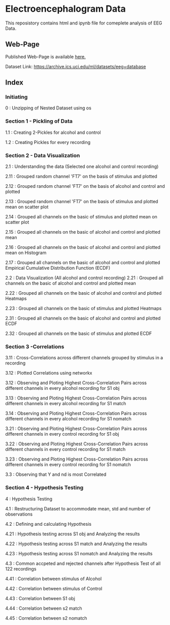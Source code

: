 # Electroencephalogram Data
This reposistory contains html and ipynb file for comeplete analysis of EEG Data.

## Web-Page
Published Web-Page is available <a href="https://newtein.github.io/eeg/" target="_blank"> here.</a>


Dataset Link: https://archive.ics.uci.edu/ml/datasets/eeg+database

## Index
### Initiating
0 : Unzipping of Nested Dataset using os 

### Section 1 - Pickling of Data
1.1 : Creating 2-Pickles for alcohol and control 

1.2 : Creating Pickles for every recording
### Section 2 - Data Visualization
2.1 : Understanding the data (Selected one alcohol and control recording) 

2.11 : Grouped random channel 'FT7' on the basis of stimulus and plotted 

2.12 : Grouped random channel 'FT7' on the basis of alcohol and control and plotted 

2.13 : Grouped random channel 'FT7' on the basis of stimulus and plotted mean on scatter plot 

2.14 : Grouped all channels on the basic of stimulus and plotted mean on scatter plot 

2.15 : Grouped all channels on the basic of alcohol and control and plotted mean 

2.16 : Grouped all channels on the basic of alcohol and control and plotted mean on Histogram 

2.17 : Grouped all channels on the basic of alcohol and control and plotted Empirical Cumulative Distribution Function (ECDF)

2.2 : Data Visualization (All alcohol and control recording)
2.21 : Grouped all channels on the basic of alcohol and control and plotted mean 

2.22 : Grouped all channels on the basic of alcohol and control and plotted Heatmaps 

2.23 : Grouped all channels on the basic of stimulus and plotted Heatmaps 

2.31 : Grouped all channels on the basic of alcohol and control and plotted ECDF 

2.32 : Grouped all channels on the basic of stimulus and plotted ECDF
### Section 3 -Correlations


3.11 : Cross-Correlations across different channels grouped by stimulus in a recording

3.12 : Plotted Correlations using networkx 

3.12 : Observing and Ploting Highest Cross-Correlation Pairs across different channels in every alcohol recording for S1 obj 

3.13 : Observing and Ploting Highest Cross-Correlation Pairs across different channels in every alcohol recording for S1 match 

3.14 : Observing and Ploting Highest Cross-Correlation Pairs across different channels in every alcohol recording for S1 nomatch

3.21 : Observing and Ploting Highest Cross-Correlation Pairs across different channels in every control recording for S1 obj 

3.22 : Observing and Ploting Highest Cross-Correlation Pairs across different channels in every control recording for S1 match 

3.23 : Observing and Ploting Highest Cross-Correlation Pairs across different channels in every control recording for S1 nomatch 

3.3 : Observing that Y and nd is most Correlated

### Section 4 - Hypothesis Testing
4 : Hypothesis Testing 

4.1 : Restructuring Dataset to accommodate mean, std and number of observations 

4.2 : Defining and calculating Hypothesis 

4.21 : Hypothesis testing across S1 obj and Analyzing the results 

4.22 : Hypothesis testing across S1 match and Analyzing the results 

4.23 : Hypothesis testing across S1 nomatch and Analyzing the results 

4.3 : Common accpeted and rejected channels after Hypothesis Test of all 122 recordings 

4.41 : Correlation between stimulus of Alcohol 

4.42 : Correlation between stimulus of Control 

4.43 : Correlation between S1 obj 

4.44 : Correlation between s2 match 

4.45 : Correlation between s2 nomatch
